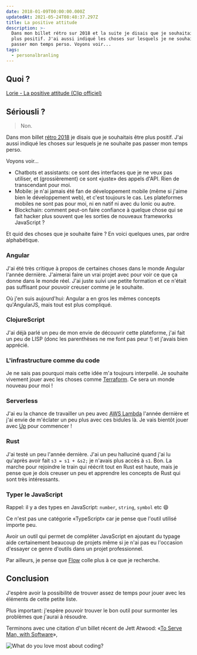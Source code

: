 ```yaml
---
date: 2018-01-09T00:00:00.000Z
updatedAt: 2021-05-24T08:48:37.297Z
title: La positive attitude
description: >-
  Dans mon billet rétro sur 2018 et la suite je disais que je souhaitais être
  plus positif. J'ai aussi indiqué les choses sur lesquels je ne souhaite pas
  passer mon temps perso. Voyons voir...
tags:
  - personalbranling
---
```


## Quoi ?

[Lorie - La positive attitude (Clip officiel)](https://www.youtube.com/watch?v=gb4yPEMh24E)

## Sériousli ?

> Non.

Dans mon billet [rétro 2018](/fr/vers-2018-et-au-dela) je disais que je souhaitais être plus positif. J'ai aussi indiqué les choses sur lesquels je ne souhaite pas passer mon temps perso.

Voyons voir...

- Chatbots et assistants: ce sont des interfaces que je ne veux pas utiliser, et (grossièrement) ce sont «juste» des appels d'API. Rien de transcendant pour moi.
- Mobile: je n'ai jamais été fan de développement mobile (même si j'aime bien le développement web), et c'est toujours le cas. Les plateformes mobiles ne sont pas pour moi, ni en natif ni avec du Ionic ou autre.
- Blockchain: comment peut-on faire confiance à quelque chose qui se fait hacker plus souvent que les sorties de nouveaux frameworks JavaScript ?

Et quid des choses que je souhaite faire ? En voici quelques unes, par ordre alphabétique.

### Angular

J'ai été très critique à propos de certaines choses dans le monde Angular l'année dernière. J'aimerai faire un vrai projet avec pour voir ce que ça donne dans le monde réel. J'ai juste suivi une petite formation et ce n'était pas suffisant pour pouvoir creuser comme je le souhaite.

Où j'en suis aujourd'hui: Angular a en gros les mêmes concepts qu'AngularJS, mais tout est plus compliqué.

### ClojureScript

J'ai déjà parlé un peu de mon envie de découvrir cette plateforme, j'ai fait un peu de LISP (donc les parenthèses ne me font pas peur !) et j'avais bien apprécié.

### L'infrastructure comme du code

Je ne sais pas pourquoi mais cette idée m'a toujours interpellé. Je souhaite vivement jouer avec les choses comme [Terraform](https://www.terraform.io/). Ce sera un monde nouveau pour moi !

### Serverless

J'ai eu la chance de travailler un peu avec [AWS Lambda](https://aws.amazon.com/lambda/) l'année dernière et j'ai envie de m'éclater un peu plus avec ces bidules là. Je vais bientôt jouer avec [Up](https://up.docs.apex.sh) pour commencer !

### Rust

J'ai testé un peu l'année dernière. J'ai un peu halluciné quand j'ai lu qu'après avoir fait `s3 = s1 + &s2;` je n'avais plus accès à `s1`. Bon. La marche pour rejoindre le train qui réécrit tout en Rust est haute, mais je pense que je dois creuser un peu et apprendre les concepts de Rust qui sont très intéressants.

### Typer le JavaScript

Rappel: il y a des types en JavaScript: `number`, `string`, `symbol` etc :smile:

Ce n'est pas une catégorie «TypeScript» car je pense que l'outil utilisé importe peu.

Avoir un outil qui permet de compléter JavaScript en ajoutant du typage aide certainement beaucoup de projets même si je n'ai pas eu l'occasion d'essayer ce genre d'outils dans un projet professionnel.

Par ailleurs, je pense que [Flow](https://flow.org/) colle plus à ce que je recherche.

## Conclusion

J'espère avoir la possibilité de trouver assez de temps pour jouer avec les éléments de cette petite liste.

Plus important: j'espère pouvoir trouver le bon outil pour surmonter les problèmes que j'aurai à résoudre.

Terminons avec une citation d'un billet récent de Jett Atwood: «[To Serve Man, with Software](https://blog.codinghorror.com/to-serve-man-with-software/)»,

![What do you love most about coding?](/assets/contentful/5WcNMpDjD2V6pfvDE33qdU/575514458dc4499343417d071d173a9a/dk-findout-coding-page-50-quote.jpg)

